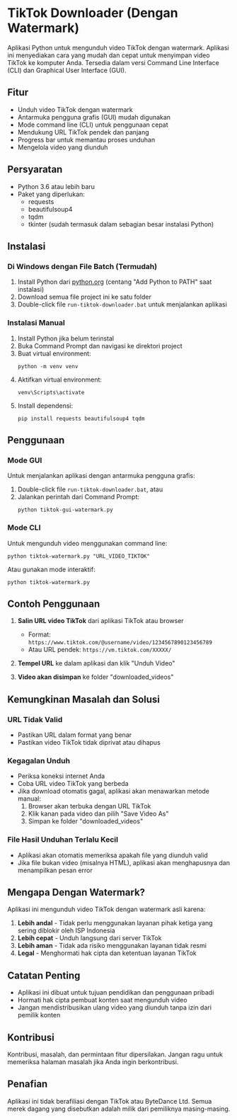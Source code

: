 # TikTok Downloader (Dengan Watermark)

Aplikasi Python untuk mengunduh video TikTok dengan watermark. Aplikasi ini menyediakan cara yang mudah dan cepat untuk menyimpan video TikTok ke komputer Anda. Tersedia dalam versi Command Line Interface (CLI) dan Graphical User Interface (GUI).

## Fitur

- Unduh video TikTok dengan watermark
- Antarmuka pengguna grafis (GUI) mudah digunakan
- Mode command line (CLI) untuk penggunaan cepat
- Mendukung URL TikTok pendek dan panjang
- Progress bar untuk memantau proses unduhan
- Mengelola video yang diunduh

## Persyaratan

- Python 3.6 atau lebih baru
- Paket yang diperlukan:
  - requests
  - beautifulsoup4
  - tqdm
  - tkinter (sudah termasuk dalam sebagian besar instalasi Python)

## Instalasi

### Di Windows dengan File Batch (Termudah)

1. Install Python dari [python.org](https://www.python.org/downloads/) (centang "Add Python to PATH" saat instalasi)
2. Download semua file project ini ke satu folder
3. Double-click file `run-tiktok-downloader.bat` untuk menjalankan aplikasi

### Instalasi Manual

1. Install Python jika belum terinstal
2. Buka Command Prompt dan navigasi ke direktori project
3. Buat virtual environment:
   ```
   python -m venv venv
   ```
4. Aktifkan virtual environment:
   ```
   venv\Scripts\activate
   ```
5. Install dependensi:
   ```
   pip install requests beautifulsoup4 tqdm
   ```

## Penggunaan

### Mode GUI

Untuk menjalankan aplikasi dengan antarmuka pengguna grafis:

1. Double-click file `run-tiktok-downloader.bat`, atau
2. Jalankan perintah dari Command Prompt:
   ```
   python tiktok-gui-watermark.py
   ```

### Mode CLI

Untuk mengunduh video menggunakan command line:

```
python tiktok-watermark.py "URL_VIDEO_TIKTOK"
```

Atau gunakan mode interaktif:

```
python tiktok-watermark.py
```

## Contoh Penggunaan

1. **Salin URL video TikTok** dari aplikasi TikTok atau browser
   - Format: `https://www.tiktok.com/@username/video/1234567890123456789`
   - Atau URL pendek: `https://vm.tiktok.com/XXXXX/`

2. **Tempel URL** ke dalam aplikasi dan klik "Unduh Video"

3. **Video akan disimpan** ke folder "downloaded_videos"

## Kemungkinan Masalah dan Solusi

### URL Tidak Valid

- Pastikan URL dalam format yang benar
- Pastikan video TikTok tidak diprivat atau dihapus

### Kegagalan Unduh

- Periksa koneksi internet Anda
- Coba URL video TikTok yang berbeda
- Jika download otomatis gagal, aplikasi akan menawarkan metode manual:
  1. Browser akan terbuka dengan URL TikTok
  2. Klik kanan pada video dan pilih "Save Video As"
  3. Simpan ke folder "downloaded_videos"

### File Hasil Unduhan Terlalu Kecil

- Aplikasi akan otomatis memeriksa apakah file yang diunduh valid
- Jika file bukan video (misalnya HTML), aplikasi akan menghapusnya dan menampilkan pesan error

## Mengapa Dengan Watermark?

Aplikasi ini mengunduh video TikTok dengan watermark asli karena:

1. **Lebih andal** - Tidak perlu menggunakan layanan pihak ketiga yang sering diblokir oleh ISP Indonesia
2. **Lebih cepat** - Unduh langsung dari server TikTok
3. **Lebih aman** - Tidak ada risiko menggunakan layanan tidak resmi
4. **Legal** - Menghormati hak cipta dan ketentuan layanan TikTok

## Catatan Penting

- Aplikasi ini dibuat untuk tujuan pendidikan dan penggunaan pribadi
- Hormati hak cipta pembuat konten saat mengunduh video
- Jangan mendistribusikan ulang video yang diunduh tanpa izin dari pemilik konten

## Kontribusi

Kontribusi, masalah, dan permintaan fitur dipersilakan. Jangan ragu untuk memeriksa halaman masalah jika Anda ingin berkontribusi.

## Penafian

Aplikasi ini tidak berafiliasi dengan TikTok atau ByteDance Ltd. Semua merek dagang yang disebutkan adalah milik dari pemiliknya masing-masing.